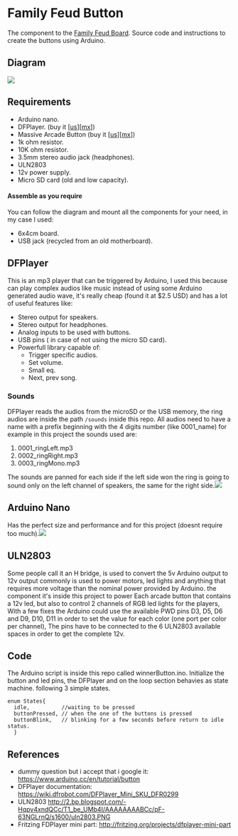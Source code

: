 # Family Feud Button
The component  to the [Family Feud Board](https://github.com/ebron-tech/FamilyFeud). 
Source code and instructions to create the buttons using Arduino.

## Diagram 
![](https://i.imgur.com/iBsgPsa.jpg)

## Requirements
* Arduino nano.
* DFPlayer. (buy it [[us](https://www.dfrobot.com/index.php?route=product/product&product_id=1121)][[mx](https://articulo.mercadolibre.com.mx/MLM-651633119-mini-modulo-reproductor-mp3-arduino-cdmx-electronica-_JM?quantity=1)])
*  Massive Arcade Button  (buy it [[us](https://www.adafruit.com/product/1185)][[mx](https://articulo.mercadolibre.com.mx/MLM-651900661-3-botones-gigantes-blancos-led-10cm-arcade-98mm-maquinitas-_JM?quantity=1)])
* 1k ohm resistor.
* 10K ohm resistor.
* 3.5mm stereo audio jack (headphones).
* ULN2803
* 12v power supply.
* Micro SD card (old and low capacity).


#### Assemble as you require
You can follow the diagram and mount all the components for your need, in my case I used:
* 6x4cm board.
* USB jack (recycled from an old motherboard).

## DFPlayer
This is an mp3 player that can be triggered by Arduino, I used this because can play complex audios like music instead of using some Arduino generated audio wave, it's really cheap (found it at $2.5 USD) and has a lot of useful features like:
* Stereo output for speakers.
* Stereo output for headphones.
* Analog inputs to be used with buttons.
* USB pins ( in case of not using the micro SD card).
* Powerfull library capable of:
    * Trigger specific audios.
    * Set volume.
    * Small eq.
    * Next, prev song.

### Sounds
DFPlayer reads the audios from the microSD or the USB memory, the ring audios are inside the path `/sounds` inside this repo.
All audios need to have a name with a prefix beginning with the 4 digits number (like 0001_name) for example in this project the sounds used are:
1. 0001_ringLeft.mp3
2. 0002_ringRight.mp3
3. 0003_ringMono.mp3

The sounds are panned for each side if the left side won the ring is going to sound only on the left channel of speakers, the same for the right side.![](https://i.imgur.com/uMPK9li.jpg)


## Arduino Nano
Has the perfect size and performance and for this project (doesnt require too much).![](https://i.imgur.com/zTJCAat.jpg)

## ULN2803
Some people call it an H bridge, is used to convert the 5v Arduino output to 12v output commonly is used to power motors, led lights and anything that requires more voltage than the nominal power provided by Arduino.
the component it's inside this project to power Each arcade button that contains a 12v led, but also to control 2 channels of RGB led lights for the players, With a few fixes the Arduino could use the available PWD pins D3, D5, D6 and D9, D10, D11 in order to set the value for each color (one port per color per channel), The pins have to be connected to the 6 ULN2803 available spaces in order to get the complete 12v.


## Code
The Arduino script is inside this repo called winnerButton.ino.
Initialize the button and led pins, the DFPlayer and on the loop section behavies as state machine. following 3 simple states.
```cpp=48
enum States{
  idle,          //waiting to be pressed
  buttonPressed, // when the one of the buttons is pressed
  buttonBlink,   // blinking for a few seconds before return to idle status. 
  }
```

## References
* dummy question but i accept that i google it: https://www.arduino.cc/en/tutorial/button
* DFPlayer documentation: https://wiki.dfrobot.com/DFPlayer_Mini_SKU_DFR0299
* ULN2803 http://2.bp.blogspot.com/-Hqpv4xndQCc/T1_be_UMb4I/AAAAAAAABCc/pF-63NGLrnQ/s1600/uln2803.PNG
* Fritzing FDPlayer mini part: http://fritzing.org/projects/dfplayer-mini-part